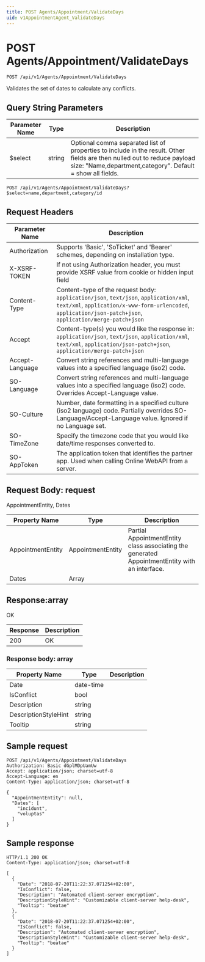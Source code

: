 ```yaml
---
title: POST Agents/Appointment/ValidateDays
uid: v1AppointmentAgent_ValidateDays
---
```


# POST Agents/Appointment/ValidateDays

```http
POST /api/v1/Agents/Appointment/ValidateDays
```

Validates the set of dates to calculate any conflicts.







## Query String Parameters

| Parameter Name | Type |  Description |
|----------------|------|--------------|
| $select | string |  Optional comma separated list of properties to include in the result. Other fields are then nulled out to reduce payload size: "Name,department,category". Default = show all fields. |

```http
POST /api/v1/Agents/Appointment/ValidateDays?$select=name,department,category/id
```


## Request Headers

| Parameter Name | Description |
|----------------|-------------|
| Authorization  | Supports 'Basic', 'SoTicket' and 'Bearer' schemes, depending on installation type. |
| X-XSRF-TOKEN   | If not using Authorization header, you must provide XSRF value from cookie or hidden input field |
| Content-Type | Content-type of the request body: `application/json`, `text/json`, `application/xml`, `text/xml`, `application/x-www-form-urlencoded`, `application/json-patch+json`, `application/merge-patch+json` |
| Accept         | Content-type(s) you would like the response in: `application/json`, `text/json`, `application/xml`, `text/xml`, `application/json-patch+json`, `application/merge-patch+json` |
| Accept-Language | Convert string references and multi-language values into a specified language (iso2) code. |
| SO-Language | Convert string references and multi-language values into a specified language (iso2) code. Overrides Accept-Language value. |
| SO-Culture | Number, date formatting in a specified culture (iso2 language) code. Partially overrides SO-Language/Accept-Language value. Ignored if no Language set. |
| SO-TimeZone | Specify the timezone code that you would like date/time responses converted to. |
| SO-AppToken | The application token that identifies the partner app. Used when calling Online WebAPI from a server. |

## Request Body: request 

AppointmentEntity, Dates 

| Property Name | Type |  Description |
|----------------|------|--------------|
| AppointmentEntity | AppointmentEntity | Partial AppointmentEntity class associating the generated AppointmentEntity with an interface. |
| Dates | Array |  |

## Response:array

OK

| Response | Description |
|----------------|-------------|
| 200 | OK |

### Response body: array

| Property Name | Type |  Description |
|----------------|------|--------------|
| Date | date-time |  |
| IsConflict | bool |  |
| Description | string |  |
| DescriptionStyleHint | string |  |
| Tooltip | string |  |

## Sample request

```http!
POST /api/v1/Agents/Appointment/ValidateDays
Authorization: Basic dGplMDpUamUw
Accept: application/json; charset=utf-8
Accept-Language: en
Content-Type: application/json; charset=utf-8

{
  "AppointmentEntity": null,
  "Dates": [
    "incidunt",
    "voluptas"
  ]
}
```

## Sample response

```http_
HTTP/1.1 200 OK
Content-Type: application/json; charset=utf-8

[
  {
    "Date": "2018-07-20T11:22:37.071254+02:00",
    "IsConflict": false,
    "Description": "Automated client-server encryption",
    "DescriptionStyleHint": "Customizable client-server help-desk",
    "Tooltip": "beatae"
  },
  {
    "Date": "2018-07-20T11:22:37.071254+02:00",
    "IsConflict": false,
    "Description": "Automated client-server encryption",
    "DescriptionStyleHint": "Customizable client-server help-desk",
    "Tooltip": "beatae"
  }
]
```